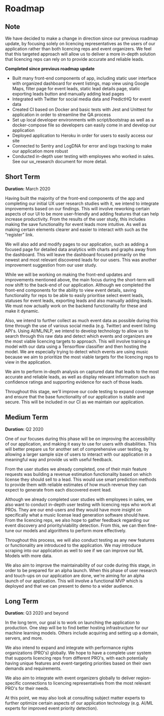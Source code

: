 # Roadmap
 
## Note
 
We have decided to make a change in direction since our previous roadmap update, by focusing solely on licencing representatives as the users of our application rather than both licencing reps and event organizers. We feel that this targeted approach will allow us to deliver a more in-depth solution that licencing reps can rely on to provide accurate and reliable leads.
 
**Completed since previous roadmap update**
 
- Built many front-end components of app, including static user interface with organized dashboard for event listings, map view using Google Maps, filter page for event leads, static lead details page, static exporting leads button and manually adding lead pages
- Integrated with Twitter for social media data and PredictHQ for event data
- Created CI based on Docker and basic tests with Jest and Unittest for application in order to streamline the QA process
- Set up local developer environments with script/bootstrap as well as a docker-compose file so developers can easily come in and develop our application
- Deployed application to Heroku in order for users to easily access our site
- Connected to Sentry and LogDNA for error and logs tracking to make our application more robust
- Conducted in-depth user testing with employees who worked in sales. See our ux_research document for more detail. 
 
## Short Term
 
**Duration:** March 2020
 
Having built the majority of the front-end components of the app and completing our initial UX user research studies with it, we intend to integrate improvements based on our findings. This will involve reworking certain aspects of our UI to be more user-friendly and adding features that can help increase productivity. From the results of the user study, this includes making the save functionality for event leads more intuitive. As well as making certain elements clearer and easier to interact with such as the “register” link. 
 
We will also add and modify pages to our application, such as adding a focused page for detailed data analytics with charts and graphs away from the dashboard. This will leave the dashboard focused primarily on the newest and most relevant discovered leads for our users. This was another improvement suggestion from our user study. 
 
While we will be working on making the front-end updates and improvements mentioned above, the main focus during the short-term will now shift to the back-end of our application. Although we completed the front-end components for the ability to view event details, saving functionality for reps to be able to easily prioritise select event leads, statuses for event leads, exporting leads and also manually adding leads. We must now actually work on the backend functionality for these and make it dynamic. 
 
Also, we intend to further collect as much event data as possible during this time through the use of various social media (e.g. Twitter) and event listing API's. Using AI/ML/NLP, we intend to develop technology to allow us to search through this raw data and detect which events and organizers are the most viable licencing targets to approach. This will involve training a model with our data using a Tensorflow classifier and then hosting the model. We are especially trying to detect which events are using music because we aim to prioritize the most viable targets for the licencing reps to view in the application.
 
We aim to perform in-depth analysis on captured data that leads to the most accurate and reliable leads, as well as display relevant information such as confidence ratings and supporting evidence for each of those leads.
 
Throughout this stage, we'll improve our code testing to expand coverage and ensure that the base functionality of our application is stable and secure. This will be included in our CI as we maintain our application. 
 
## Medium Term
 
**Duration:** Q2 2020
 
One of our focuses during this phase will be on improving the accessibility of our application, and making it easy to use for users with disabilities. This will better prepare us for another set of comprehensive user testing, by allowing a larger sample size of users to interact with our application in a meaningful way and provide us with useful feedback.
 
From the user studies we already completed, one of their main feature requests was building a revenue estimation functionality based on which license they should sell to a lead. This would use smart prediction methods to provide them with reliable estimates of how much revenue they can expect to generate from each discovered event lead.
 
Although we already completed user studies with employees in sales, we also want to conduct in-depth user testing with licencing reps who work at PROs. They are our end-users and they would have more insight on specifically what a music license lead generation software should have. From the licencing reps, we also hope to gather feedback regarding our event discovery and priority/viability detection. From this, we can then fine-tune our models and algorithms to perform more effectively. 
 
Throughout this process, we will also conduct testing as any new features or functionality are introduced to the application. We may introduce scraping into our application as well to see if we can improve our ML Models with more data.
 
We also aim to improve the maintainability of our code during this stage, in order to be prepared for an alpha launch. When this phase of user research and touch-ups on our application are done, we're aiming for an alpha launch of our application. This will involve a functional MVP which is deployed and that we can present to demo to a wider audience.
 
## Long Term
 
**Duration:** Q3 2020 and beyond
 
In the long term, our goal is to work on launching the application to production. One step will be to find better hosting infrastructure for our machine learning models. Others include acquiring and setting up a domain, servers, and more.
 
We also intend to expand and integrate with performance rights organizations (PRO's) globally. We hope to have a complete user system that supports licencing reps from different PRO's, with each potentially having unique features and event-targeting priorities based on their own demands and requirements.
 
We also aim to integrate with event organizers globally to deliver region-specific connections to licencing representatives from the most relevant PRO's for their needs.
 
At this point, we may also look at consulting subject matter experts to further optimize certain aspects of our application technology (e.g. AI/ML experts for improved event priority detection).
